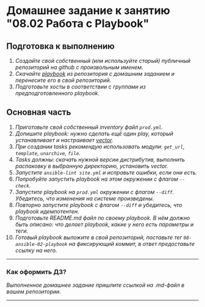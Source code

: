 # Домашнее задание к занятию "08.02 Работа с Playbook"

## Подготовка к выполнению

1. *Создайте свой собственный (или используйте старый) публичный репозиторий на github с произвольным именем.*
2. *Скачайте [playbook](./playbook/) из репозитория с домашним заданием и перенесите его в свой репозиторий.*
3. *Подготовьте хосты в соответствии с группами из предподготовленного playbook.*

## Основная часть

1. *Приготовьте свой собственный inventory файл `prod.yml`.*
2. *Допишите playbook: нужно сделать ещё один play, который устанавливает и настраивает [vector](https://vector.dev).*
3. *При создании tasks рекомендую использовать модули: `get_url`, `template`, `unarchive`, `file`.*
4. *Tasks должны: скачать нужной версии дистрибутив, выполнить распаковку в выбранную директорию, установить vector.*
5. *Запустите `ansible-lint site.yml` и исправьте ошибки, если они есть.*
6. *Попробуйте запустить playbook на этом окружении с флагом `--check`.*
7. *Запустите playbook на `prod.yml` окружении с флагом `--diff`. Убедитесь, что изменения на системе произведены.*
8. *Повторно запустите playbook с флагом `--diff` и убедитесь, что playbook идемпотентен.*
9. *Подготовьте README.md файл по своему playbook. В нём должно быть описано: что делает playbook, какие у него есть параметры и теги.*
10. *Готовый playbook выложите в свой репозиторий, поставьте тег `08-ansible-02-playbook` на фиксирующий коммит, в ответ предоставьте ссылку на него.*

---

### Как оформить ДЗ?

*Выполненное домашнее задание пришлите ссылкой на .md-файл в вашем репозитории.*

---
